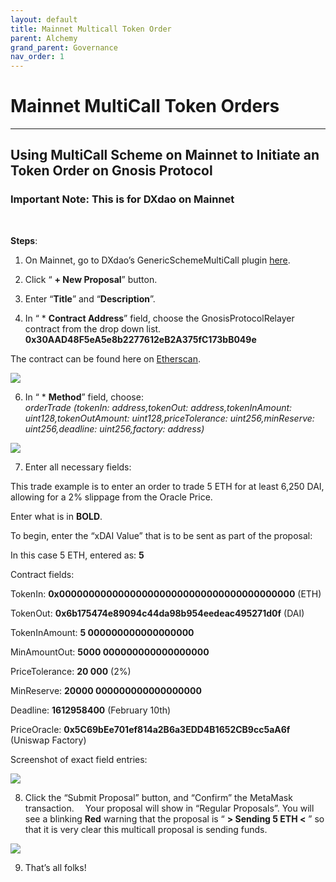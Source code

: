 ```yaml
---
layout: default
title: Mainnet Multicall Token Order
parent: Alchemy
grand_parent: Governance
nav_order: 1
---
```


# Mainnet MultiCall Token Orders

___

## Using MultiCall Scheme on Mainnet to Initiate an Token Order on Gnosis Protocol

### Important Note: This is for DXdao on Mainnet
⠀

**Steps**:

1) On Mainnet, go to DXdao’s GenericSchemeMultiCall plugin [here](https://alchemy.daostack.io/dao/0x519b70055af55a007110b4ff99b0ea33071c720a/scheme/0xda346ede8c60016d80a59642744407a5bf77392c259e584e8c8202705c4618a2).

2) Click “ **+ New Proposal**” button.

3) Enter “**Title**” and “**Description**”.

4) In “ * **Contract Address**” field, choose the GnosisProtocolRelayer contract from the drop down list.
**0x30AAD48F5eA5e8b2277612eB2A375fC173bB049e**

The contract can be found here on [Etherscan](https://etherscan.io/address/0x30AAD48F5eA5e8b2277612eB2A375fC173bB049e#code).



![](https://lh5.googleusercontent.com/JmktnUK2SPyxsjISDoNozYxCFZOW469i6X5v-jmHb03hDSkpAzU2Z829B_dHTbUkAUpDPUvIOBU_7R8YKoCJgtpyOvBlpiHNGDAIsP5SlyuFfl00hVhxXw0EIjaNq6iLop1NfLOe)

  

6) In “ * **Method**” field, choose:  
*orderTrade (tokenIn: address,tokenOut: address,tokenInAmount: uint128,tokenOutAmount: uint128,priceTolerance: uint256,minReserve: uint256,deadline: uint256,factory: address)*

![](https://lh6.googleusercontent.com/erwQIa0QYF229pV4H4JU04bfPkynF9goIeEMk2xr3ZKcNguKpYExLuYSkXbIsWjl8vxtxme2rJuN6OiMyk2-Gkq5mc8gwGEDVfcaXcQ8pRn5uedgkAOfR3lNH5tbjUFSmCzyQm9d)

  

7) Enter all necessary fields:

This trade example is to enter an order to trade 5 ETH for at least 6,250 DAI, allowing for a 2% slippage from the Oracle Price.

  

Enter what is in **BOLD**.

  

To begin, enter the “xDAI Value” that is to be sent as part of the proposal:

In this case 5 ETH, entered as: **5**

  

Contract fields:

TokenIn: **0x0000000000000000000000000000000000000000** (ETH)

TokenOut: **0x6b175474e89094c44da98b954eedeac495271d0f** (DAI)

TokenInAmount: **5 000000000000000000**

MinAmountOut: **5000 000000000000000000**

PriceTolerance: **20 000** (2%)

MinReserve: **20000 000000000000000000**

Deadline: **1612958400** (February 10th)

PriceOracle: **0x5C69bEe701ef814a2B6a3EDD4B1652CB9cc5aA6f** (Uniswap Factory)

Screenshot of exact field entries:

![](https://lh5.googleusercontent.com/wVSwNjABRwwOTfgEm0U3FiBYvAmh4CPxOyECvQBuxP1UIuzIWaIqRWPH1pWLEGu_Rm6Q0qRxRbPNdJT3qKZ861I6dnnDFj6ccG4iQ0Qb0r-MU_ylqWH0ADKJ-inZiJ3BcqicFleh)


8) Click the “Submit Proposal” button, and “Confirm” the MetaMask transaction. 
⠀
Your proposal will show in “Regular Proposals”. You will see a blinking **Red** warning that the proposal is “ **> Sending 5 ETH <** ” so that it is very clear this multicall proposal is sending funds.

  

![](https://lh3.googleusercontent.com/0ICxl8PF5eQp524sciAN-ave-Di_xARxNGyePNu-adZW67j27CgyUI_ljO7MT5iINcyP5Wuz2wSmQ_eni8GMFyVtd94A-bkrZxZC2oYsPNb9KQ39i6vK9fQS4aKwAlJ5aSfLEEsm)

  
  
  

9) That’s all folks!